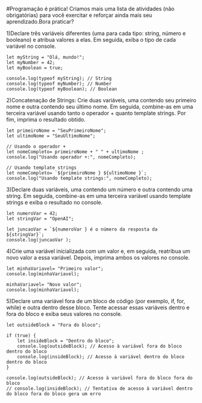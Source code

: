#Programação é prática! Criamos mais uma lista de atividades (não obrigatórias) para você exercitar e reforçar ainda mais seu aprendizado.Bora praticar?

1)Declare três variáveis diferentes (uma para cada tipo: string, número e booleano) e atribua valores a elas. Em seguida, exiba o tipo de cada variável no console.

```
let myString = "Olá, mundo!";
let myNumber = 42;
let myBoolean = true;

console.log(typeof myString); // String
console.log(typeof myNumber); // Number
console.log(typeof myBoolean); // Boolean
```

2)Concatenação de Strings:
Crie duas variáveis, uma contendo seu primeiro nome e outra contendo seu último nome. Em seguida, combine-as em uma terceira variável usando tanto o operador + quanto template strings. Por fim, imprima o resultado obtido.

```
let primeiroNome = "SeuPrimeiroNome";
let ultimoNome = "SeuUltimoNome";

// Usando o operador +
let nomeCompleto= primeiroNome + " " + ultimoNome ;
console.log("Usando operador +:", nomeCompleto);

// Usando template strings
let nomeCompleto= `${primeiroNome } ${ultimoNome }`;
console.log("Usando template strings:", nomeCompleto);
```

3)Declare duas variáveis, uma contendo um número e outra contendo uma string. Em seguida, combine-as em uma terceira variável usando template strings e exiba o resultado no console.

```
let numeroVar = 42;
let stringVar = "OpenAI";

let juncaoVar = `${numeroVar } é o número da resposta da ${stringVar}`;
console.log(juncaoVar );
```
4)Crie uma variável inicializada com um valor e, em seguida, reatribua um novo valor a essa variável. Depois, imprima ambos os valores no console.
```
let minhaVariavel= "Primeiro valor";
console.log(minhaVariavel);

minhaVariavel= "Novo valor";
console.log(minhaVariavel);
```

5)Declare uma variável fora de um bloco de código (por exemplo, if, for, while) e outra dentro desse bloco. Tente acessar essas variáveis dentro e fora do bloco e exiba seus valores no console.
```
let outsideBlock = "Fora do bloco";

if (true) {
    let insideBlock = "Dentro do bloco";
    console.log(outsideBlock); // Acesso à variável fora do bloco dentro do bloco
    console.log(insideBlock); // Acesso à variável dentro do bloco dentro do bloco
}

console.log(outsideBlock); // Acesso à variável fora do bloco fora do bloco
// console.log(insideBlock); // Tentativa de acesso à variável dentro do bloco fora do bloco gera um erro
```


